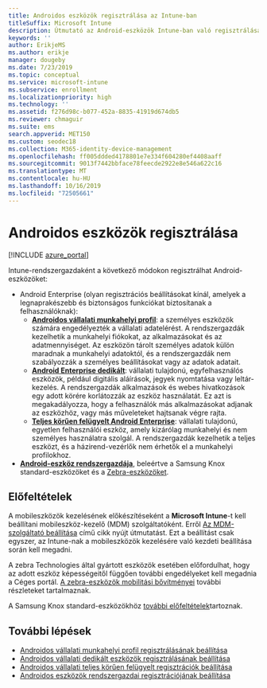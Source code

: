 ```yaml
---
title: Androidos eszközök regisztrálása az Intune-ban
titleSuffix: Microsoft Intune
description: Útmutató az Android-eszközök Intune-ban való regisztrálásához.
keywords: ''
author: ErikjeMS
ms.author: erikje
manager: dougeby
ms.date: 7/23/2019
ms.topic: conceptual
ms.service: microsoft-intune
ms.subservice: enrollment
ms.localizationpriority: high
ms.technology: ''
ms.assetid: f276d98c-b077-452a-8835-41919d674db5
ms.reviewer: chmaguir
ms.suite: ems
search.appverid: MET150
ms.custom: seodec18
ms.collection: M365-identity-device-management
ms.openlocfilehash: ff005ddded4178801e7e334f604280ef4408aaff
ms.sourcegitcommit: 9013f7442bbface78feecde2922e8e546a622c16
ms.translationtype: MT
ms.contentlocale: hu-HU
ms.lasthandoff: 10/16/2019
ms.locfileid: "72505661"
---
```

# <a name="enroll-android-devices"></a>Androidos eszközök regisztrálása

[!INCLUDE [azure_portal](../includes/azure_portal.md)]

Intune-rendszergazdaként a következő módokon regisztrálhat Android-eszközöket:
- Android Enterprise (olyan regisztrációs beállításokat kínál, amelyek a legnaprakészebb és biztonságos funkciókat biztosítanak a felhasználóknak):
    - [**Androidos vállalati munkahelyi profil**](android-work-profile-enroll.md): a személyes eszközök számára engedélyezték a vállalati adatelérést. A rendszergazdák kezelhetik a munkahelyi fiókokat, az alkalmazásokat és az adatmennyiséget. Az eszközön tárolt személyes adatok külön maradnak a munkahelyi adatoktól, és a rendszergazdák nem szabályozzák a személyes beállításokat vagy az adatok adatait. 
    - [**Android Enterprise dedikált**](android-kiosk-enroll.md): vállalati tulajdonú, egyfelhasználós eszközök, például digitális aláírások, jegyek nyomtatása vagy leltár-kezelés. A rendszergazdák alkalmazások és webes hivatkozások egy adott körére korlátozzák az eszköz használatát. Ez azt is megakadályozza, hogy a felhasználók más alkalmazásokat adjanak az eszközhöz, vagy más műveleteket hajtsanak végre rajta.
    - [**Teljes körűen felügyelt Android Enterprise**](android-fully-managed-enroll.md): vállalati tulajdonú, egyetlen felhasználói eszköz, amely kizárólag munkahelyi és nem személyes használatra szolgál. A rendszergazdák kezelhetik a teljes eszközt, és a házirend-vezérlők nem érhetők el a munkahelyi profilokhoz. 
- [**Android-eszköz rendszergazdája**](android-enroll-device-administrator.md), beleértve a Samsung Knox standard-eszközöket és a [Zebra-eszközöket](../configuration/android-zebra-mx-overview.md). 

## <a name="prerequisites"></a>Előfeltételek

A mobileszközök kezelésének előkészítéseként a **Microsoft Intune**-t kell beállítani mobileszköz-kezelő (MDM) szolgáltatóként. Erről [Az MDM-szolgáltató beállítása](../fundamentals/mdm-authority-set.md) című cikk nyújt útmutatást. Ezt a beállítást csak egyszer, az Intune-nak a mobileszközök kezelésére való kezdeti beállítása során kell megadni.

A zebra Technologies által gyártott eszközök esetében előfordulhat, hogy az adott eszköz képességeitől függően további engedélyeket kell megadnia a Céges portál. [A zebra-eszközök mobilitási bővítményei](../configuration/android-zebra-mx-overview.md) további részleteket tartalmaznak.

A Samsung Knox standard-eszközökhöz [további előfeltételek](android-samsung-knox-mobile-enroll.md)tartoznak.

## <a name="next-steps"></a>További lépések

- [Androidos vállalati munkahelyi profil regisztrálásának beállítása](android-work-profile-enroll.md)
- [Androidos vállalati dedikált eszközök regisztrálásának beállítása](android-kiosk-enroll.md)
- [Androidos vállalati teljes körűen felügyelt regisztrációk beállítása](android-fully-managed-enroll.md)
- [Androidos eszközök rendszergazdai regisztrációjának beállítása](android-enroll-device-administrator.md)

